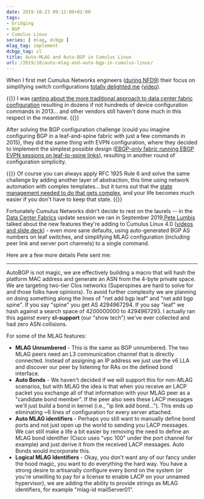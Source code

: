 ```yaml
---
date: 2019-10-23 09:12:00+02:00
tags:
- bridging
- BGP
- Cumulus Linux
series: [ mlag, dcbgp ]
mlag_tag: implement
dcbgp_tag: cl
title: Auto-MLAG and Auto-BGP in Cumulus Linux
url: /2019/10/auto-mlag-and-auto-bgp-in-cumulus-linux/
---
```

When I first met Cumulus Networks engineers ([during NFD9](/2015/02/networking-field-day-9-brief-recap/)) their focus on simplifying switch configurations [totally delighted me](/2015/02/bgp-configuration-made-simple-with/) ([video](/2015/10/video-simplify-network-configurations/)).

{{<note>}}
I was [ranting about the more traditional approach to data center fabric configuration](/2015/05/stupidities-of-switch-programming/) resulting in dozens if not hundreds of device configuration commands in 2013... and other vendors still haven\'t done much in this respect in the meantime.
{{</note>}}

After solving the BGP configuration challenge (could you imagine configuring BGP in a leaf-and-spine fabric with just a few commands in 2015), they did the same thing with EVPN configuration, where they decided to implement the simplest possible design ([EBGP-only fabric running EBGP EVPN sessions on leaf-to-spine links](https://www.ipspace.net/Data_Center_BGP/BGP_in_EVPN-Based_Data_Center_Fabrics)), resulting in another round of configuration simplicity.
<!--more-->
{{<note>}}
Of course you can always apply RFC 1925 Rule 6 and solve the same challenge by adding another layer of abstraction, this time using network automation with complex templates... but it turns out that the [state management needed to do that gets complex](/2017/08/challenges-of-data-center-fabric/), and your life becomes much easier if you don't have to keep that state.
{{</note>}}

Fortunately Cumulus Networks didn't decide to rest on the laurels -- in the [Data Center Fabrics](https://www.ipspace.net/Data_Center_Fabrics) update session we ran in September 2019,[Pete Lumbis](https://www.ipspace.net/Author:Pete_Lumbis) talked about the new features they're adding to Cumulus Linux 4.0 ([videos and slide deck](https://my.ipspace.net/bin/list?id=DCFabric#CUMULUS)) - even more sane defaults, using auto-generated BGP AS numbers on leaf switches, and simplifying MLAG configuration (including peer link and server port channels) to a single command.

Here are a few more details Pete sent me:

---

AutoBGP is not magic, we are effectively building a macro that will hash the platform MAC address and generate an ASN from the 4-byte private space. We are targeting two-tier Clos networks (Superspines are hard to solve for and those folks have opinions). To avoid further complexity we are planning on doing something along the lines of "net add bgp leaf" and "net add bgp spine". If you say "spine" you get AS 4294967294. If you say "leaf" we hash against a search space of 4200000000 to 4294967293. I actually ran this against every **cl-support** (our "show tech") we've ever collected and had zero ASN collisions. 

For some of the MLAG features:

-   **MLAG Unnumbered** - This is the same as BGP unnumbered. The two MLAG peers need an L3 communication channel that is directly connected. Instead of assigning an IP address we just use the v6 LLA and discover our peer by listening for RAs on the defined bond interface.
-   **Auto Bonds** - We haven't decided if we will support this for non-MLAG scenarios, but with MLAG the idea is that when you receive an LACP packet you exchange all of that information with your MLAG peer as a "candidate bond member". If the peer also sees these LACP messages we'll just build a bond in kernel (i.e., "ip link add bond..."). This ends up eliminating \~6 lines of configuration for every server attached. 
-   **Auto MLAG identifiers** - Perhaps you still want to manually define bond ports and not just open up the world to sending you LACP messages. We can still make a life a bit easier by removing the need to define an MLAG bond identifier (Cisco uses "vpc 100" under the port channel for example) and just derive it from the received LACP messages. Auto Bonds would incorporate this.
-   **Logical MLAG Identifiers** - Okay, you don't want any of our fancy under the hood magic, you want to do everything the hard way. You have a strong desire to artisanally configure every bond on the system (or you're unwilling to pay for a license to enable LACP on your unnamed hypervisor), we are adding the ability to provide strings as MLAG identifiers, for example "mlag-id mailServer01".
